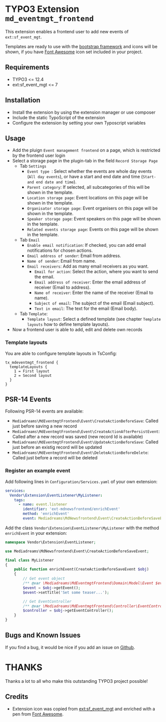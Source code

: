 # TYPO3 Extension ``md_eventmgt_frontend``

This extension enables a frontend user to add new events of  ``ext:sf_event_mgt``.

Templates are ready to use with the [bootstrap framework](https://getbootstrap.com/) and icons will be shown, if you have [Font Awesome](https://fontawesome.com/) icon set included in your project.

## Requirements

- TYPO3 <= 12.4
- ext:sf_event_mgt <= 7

## Installation

- Install the extension by using the extension manager or use composer
- Include the static TypoScript of the extension
- Configure the extension by setting your own Typoscript variables

## Usage

- Add the pluign ``Event management frontend`` on a page, which is restricted by the frontend user login
- Select a storage page in the plugin-tab in the field ``Record Storage Page``
    - Tab `Settings`
        - `Event type `: Select whether the events are whole day events (`All day events`), or have a start and end date and time (`Start- and end date and time`).
        - `Parent category`: If selected, all subcategories of this will be shown in the template.
        - `Location storage page`: Event locations on this page will be shown in the template.
        - `Organisator storage page`: Event organisers on this page will be shown in the template.
        - `Speaker storage page`: Event speakers on this page will be shown in the template.
        - `Related events storage page`: Events on this page will be shown in the template.
    - Tab `Email`
        - `Enable email notification`: If checked, you can add email notifications for chosen actions.
        - `Email address of sender`: Email from address.
        - `Name of sender`: Email from name.
        - `Email receivers`: Add as many email receivers as you want.
            - `Email for action`: Select the action, where you want to send the email.
            - `Email address of receiver`: Enter the email address of receiver (Email to address).
            - `Name of receiver`: Enter the name of the receiver (Email to name).
            - `Subject of email`: The subject of the email (Email subject).
            - `Text in email`: The text for the email (Email body).
    - Tab `Template`:
        - `Template layout`: Select a defined template (see chapter `Template layouts` how to define template layouts).
- Now a frontend user is able to add, edit and delete own records

### Template layouts

You are able to configure template layouts in TsConfig:

```
tx_mdeventmgt_frontend {
  templateLayouts {
    1 = First layout
    2 = Second layout
  }
}
```

## PSR-14 Events

Following PSR-14 events are available:

- `Mediadreams\MdEventmgtFrontend\Event\CreateActionBeforeSave`: Called just before saving a new record
- `Mediadreams\MdEventmgtFrontend\Event\CreateActionAfterPersistEvent`: Called after a new record was saved (new record Id is available)
- `Mediadreams\MdEventmgtFrontend\Event\UpdateActionBeforeSave`: Called just before an existig record will be updated
- `Mediadreams\MdEventmgtFrontend\Event\DeleteActionBeforeDelete`: Called just before a record will be deleted

### Register an example event

Add following lines in `Configuration/Services.yaml` of your own extension:

```yaml
services:
  Vendor\Extension\EventListener\MyListener:
    tags:
      - name: event.listener
        identifier: 'ext-mdnewsfrontend/enrichEvent'
        method: 'enrichEvent'
        event: Mediadreams\MdNewsfrontend\Event\CreateActionBeforeSaveEvent
```

Add the class `Vendor\Extension\EventListener\MyListener` with the method `enrichEvent` in your extension:

```php
namespace Vendor\Extension\EventListener;

use Mediadreams\MdNewsfrontend\Event\CreateActionBeforeSaveEvent;

final class MyListener
{
    public function enrichEvent(CreateActionBeforeSaveEvent $obj)
    {
        // Get event object
        /** @var \Mediadreams\MdEventmgtFrontend\Domain\Model\Event $event */
        $event = $obj->getEvent();
        $event->setTitle('Set some teaser...');

        // Get EventController
        /** @var \Mediadreams\MdEventmgtFrontend\Controller\EventController $controller */
        $controller = $obj->getEventController();
    }
}

```

## Bugs and Known Issues
If you find a bug, it would be nice if you add an issue on [Github](https://github.com/cdaecke/md_eventmgt_frontend/issues).

# THANKS

Thanks a lot to all who make this outstanding TYPO3 project possible!

## Credits

- Extension icon was copied from [ext:sf_event_mgt](https://github.com/derhansen/sf_event_mgt) and enriched with a pen from [Font Awesome](https://fontawesome.com/icons/pencil-alt?style=solid).
